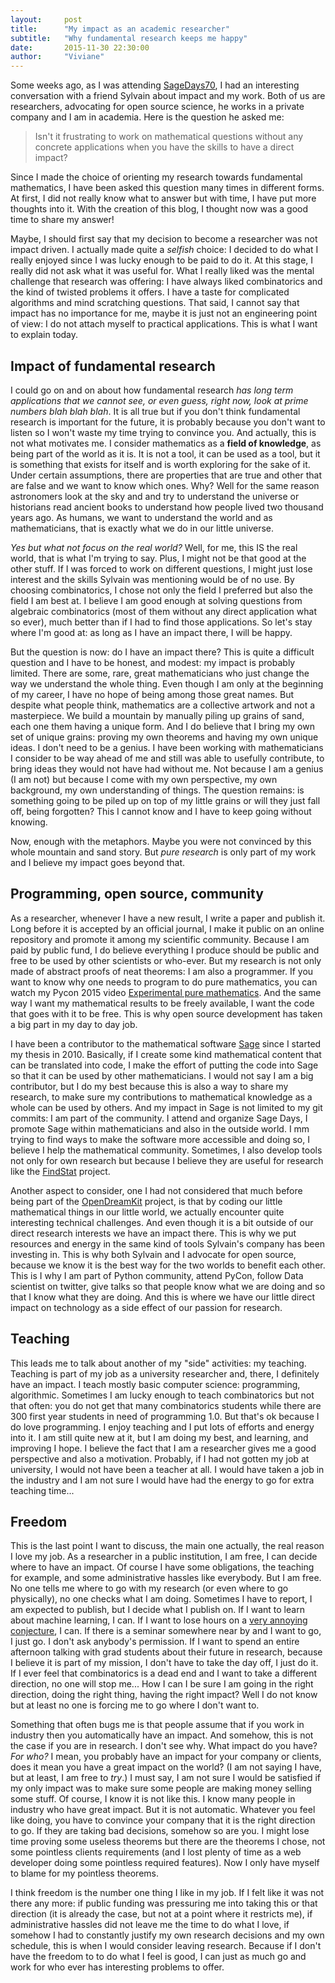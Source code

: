 ```yaml
---
layout:     post
title:      "My impact as an academic researcher"
subtitle:   "Why fundamental research keeps me happy"
date:       2015-11-30 22:30:00
author:     "Viviane"
---
```


Some weeks ago, as I was attending [SageDays70](http://wiki.sagemath.org/days70), I had an interesting conversation with a friend Sylvain about impact and my work. Both of us are researchers, advocating for open source science, he works in a private company and I am in academia. Here is the question he asked me:

> Isn't it frustrating to work on mathematical questions without any concrete applications when you have the skills to have a direct impact?

Since I made the choice of orienting my research towards fundamental mathematics, I have been asked this question many times in different forms. At first, I did not really know what to answer but with time, I have put more thoughts into it. With the creation of this blog, I thought now was a good time to share my answer!

Maybe, I should first say that my decision to become a researcher was not impact driven. I actually made quite a *selfish* choice: I decided to do what I really enjoyed since I was lucky enough to be paid to do it. At this stage, I really did not ask what it was useful for. What I really liked was the mental challenge that research was offering: I have always liked combinatorics and the kind of twisted problems it offers. I have a taste for complicated algorithms and mind scratching questions. That said, I cannot say that impact has no importance for me, maybe it is just not an engineering point of view: I do not attach myself to practical applications. This is what I want to explain today.

## Impact of fundamental research

I could go on and on about how fundamental research *has long term applications that we cannot see, or even guess, right now, look at prime numbers blah blah blah*. It is all true but if you don't think fundamental research is important for the future, it is probably because you don't want to listen so I won't waste my time trying to convince you. And actually, this is not what motivates me. I consider mathematics as a **field of knowledge**, as being part of the world as it is. It is not a tool, it can be used as a tool, but it is something that exists for itself and is worth exploring for the sake of it. Under certain assumptions, there are properties that are true and other that are false and we want to know which ones. Why? Well for the same reason astronomers look at the sky and and try to understand the universe or historians read ancient books to understand how people lived two thousand years ago. As humans, we want to understand the world and as mathematicians, that is exactly what we do in our little universe.

*Yes but what not focus on the real world?* Well, for me, this IS the real world, that is what I'm trying to say. Plus, I might not be that good at the other stuff. If I was forced to work on different questions, I might just lose interest and the skills Sylvain was mentioning would be of no use. By choosing combinatorics, I chose not only the field I preferred but also the field I am best at. I believe I am good enough at solving questions from algebraic combinatorics (most of them without any direct application what so ever), much better than if I had to find those applications. So let's stay where I'm good at: as long as I have an impact there, I will be happy.

But the question is now: do I have an impact there? This is quite a difficult question and I have to be honest, and modest: my impact is probably limited. There are some, rare, great mathematicians who just change the way we understand the whole thing. Even though I am only at the beginning of my career, I have no hope of being among those great names. But despite what people think, mathematics are a collective artwork and not a masterpiece. We build a mountain by manually piling up grains of sand, each one them having a unique form. And I do believe that I bring my own set of unique grains: proving my own theorems and having my own unique ideas. I don't need to be a genius. I have been working with mathematicians I consider to be way ahead of me and still was able to usefully contribute, to bring ideas they would not have had without me. Not because I am a genius (I am not) but because I come with my own perspective, my own background, my own understanding of things. The question remains: is something going to be piled up on top of my little grains or will they just fall off, being forgotten? This I cannot know and I have to keep going without knowing.

Now, enough with the metaphors. Maybe you were not convinced by this whole mountain and sand story. But *pure research* is only part of my work and I believe my impact goes beyond that.

## Programming, open source, community

As a researcher, whenever I have a new result, I write a paper and publish it. Long before it is accepted by an official journal, I make it public on an online repository and promote it among my scientific community. Because I am paid by public fund, I do believe everything I produce should be public and free to be used by other scientists or who-ever. But my research is not only made of abstract proofs of neat theorems: I am also a programmer. If you want to know why one needs to program to do pure mathematics, you can watch my Pycon 2015 video [Experimental pure mathematics](https://www.youtube.com/watch?v=3LZiZKgVjaU). And the same way I want my mathematical results to be freely available, I want the code that goes with it to be free. This is why open source development has taken a big part in my day to day job. 

I have been a contributor to the mathematical software [Sage](http://www.sagemath.org/) since I started my thesis in 2010. Basically, if I create some kind mathematical content that can be translated into code, I make the effort of putting the code into Sage so that it can be used by other mathematicians. I would not say I am a big contributor, but I do my best because this is also a way to share my research, to make sure my contributions to mathematical knowledge as a whole can be used by others. And my impact in Sage is not limited to my git commits: I am part of the community. I attend and organize Sage Days, I promote Sage within mathematicians and also in the outside world. I mm trying to find ways to make the software more accessible and doing so, I believe I help the mathematical community. Sometimes, I also develop tools not only for own research but because I believe they are useful for research like the [FindStat](http://www.findstat.org/) project.

Another aspect to consider, one I had not considered that much before being part of the [OpenDreamKit](http://opendreamkit.org/) project, is that by coding our little mathematical things in our little world, we actually encounter quite interesting technical challenges. And even though it is a bit outside of our direct research interests we have an impact there. This is why we put resources and energy in the same kind of tools Sylvain's company has been investing in. This is why both Sylvain and I advocate for open source, because we know it is the best way for the two worlds to benefit each other. This is I why I am part of Python community, attend PyCon, follow Data scientist on twitter, give talks so that people know what we are doing and so that I know what they are doing. And this is where we have our little direct impact on technology as a side effect of our passion for research.

## Teaching

This leads me to talk about another of my "side" activities: my teaching. Teaching is part of my job as a university researcher and, there, I definitely have an impact. I teach mostly basic computer science: programming, algorithmic. Sometimes I am lucky enough to teach combinatorics but not that often: you do not get that many combinatorics students while there are 300 first year students in need of programming 1.0. But that's ok because I do love programming. I enjoy teaching and I put lots of efforts and energy into it. I am still quite new at it, but I am doing my best, and learning, and improving I hope. I believe the fact that I am a researcher gives me a good perspective and also a motivation. Probably, if I had not gotten my job at university, I would not have been a teacher at all. I would have taken a job in the industry and I am not sure I would have had the energy to go for extra teaching time...

## Freedom

This is the last point I want to discuss, the main one actually, the real reason I love my job. As a researcher in a public institution, I am free, I can decide where to have an impact. Of course I have some obligations, the teaching for example, and some administrative hassles like everybody. But I am free. No one tells me where to go with my research (or even where to go physically), no one checks what I am doing. Sometimes I have to report, I am expected to publish, but I decide what I publish on. If I want to learn about machine learning, I can. If I want to lose hours on a [very annoying conjecture](http://bergeron.math.uqam.ca/shuffle-conjecture/), I can. If there is a seminar somewhere near by and I want to go, I just go. I don't ask anybody's permission. If I want to spend an entire afternoon talking with grad students about their future in research, because I believe it is part of my mission, I don't have to take the day off, I just do it. If I ever feel that combinatorics is a dead end and I want to take a different direction, no one will stop me... How I can I be sure I am going in the right direction, doing the right thing, having the right impact? Well I do not know but at least no one is forcing me to go where I don't want to.

Something that often bugs me is that people assume that if you work in industry then you automatically have an impact. And somehow, this is not the case if you are in research. I don't see why. What impact do you have? *For who?* I mean, you probably have an impact for your company or clients, does it mean you have a great impact on the world? (I am not saying I have, but at least, I am free to *try*.) I must say, I am not sure I would be satisfied if my only impact was to make sure some people are making money selling some stuff. Of course, I know it is not like this. I know many people in industry who have great impact. But it is not automatic. Whatever you feel like doing, you have to convince your company that it is the right direction to go. If they are taking bad decisions, somehow so are you. I might lose time proving some useless theorems but there are the theorems I chose, not some pointless clients requirements (and I lost plenty of time as a web developer doing some pointless required features). Now I only have myself to blame for my pointless theorems.

I think freedom is the number one thing I like in my job. If I felt like it was not there any more: if public funding was pressuring me into taking this or that direction (it is already the case, but not at a point where it restricts me), if administrative hassles did not leave me the time to do what I love, if somehow I had to constantly justify my own research decisions and my own schedule, this is when I would consider leaving research. Because if I don't have the freedom to to do what I feel is good, I can just as much go and work for who ever has interesting problems to offer.






 

